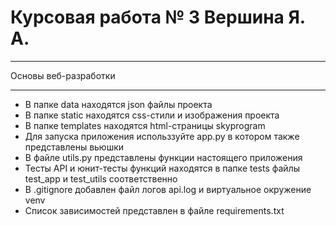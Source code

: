 # Курсовая работа № 3 Вершина Я. А.


***
Основы веб-разработки
***

* В папке data находятся json файлы проекта
* В папке static находятся css-стили и изображения проекта
* В папке templates находятся html-страницы skyprogram
* Для запуска приложения использзуйте app.py в котором также представлены вьюшки
* В файле utils.py представлены функции настоящего приложения
* Тесты API и юнит-тесты функций находятся в папке tests файлы test_app и test_utils соответственно
* В .gitignore добавлен файл логов api.log и виртуальное окружение venv
* Список зависимостей представлен в файле requirements.txt
